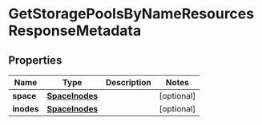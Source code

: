 

# GetStoragePoolsByNameResourcesResponseMetadata


## Properties

| Name | Type | Description | Notes |
|------------ | ------------- | ------------- | -------------|
|**space** | [**SpaceInodes**](SpaceInodes.md) |  |  [optional] |
|**inodes** | [**SpaceInodes**](SpaceInodes.md) |  |  [optional] |



